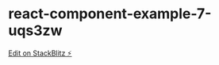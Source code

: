 # react-component-example-7-uqs3zw

[Edit on StackBlitz ⚡️](https://stackblitz.com/edit/react-component-example-7-uqs3zw)